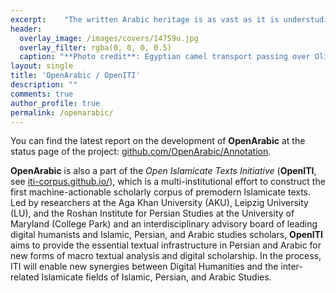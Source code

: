 ```yaml
---
excerpt:	"The written Arabic heritage is as vast as it is understudied and underrepresented in the digital humanities. The sheer volume and diversity of the surviving works produced in Arabic in the premodern period makes this body of texts ideal for computational forms of analysis. Efforts to utilize these new digital forms of analysis, however, have been stymied by the lack of a reliable corpus. **OpenArabic** is an effort within the Alexander von Humboldt Chair for Digital Humanities (Leipzig University) to create the first machine-actionable scholarly corpus of premodern Arabic texts."
header:
  overlay_image: /images/covers/14759u.jpg
  overlay_filter: rgba(0, 0, 0, 0.5)
  caption: "**Photo credit**: Egyptian camel transport passing over Olivet, 1918. *Library of Congress*, [*LC-DIG-matpc-14759*](http://hdl.loc.gov/loc.pnp/matpc.14759)"
layout: single
title: 'OpenArabic / OpenITI'
description: ""
comments: true
author_profile: true
permalink: /openarabic/
---
```


You can find the latest report on the development of **OpenArabic** at the status page of the project: [github.com/OpenArabic/Annotation](https://github.com/OpenArabic/Annotation). 

**OpenArabic** is also a part of the *Open Islamicate Texts Initiative* (**OpenITI**, see [iti-corpus.github.io/](http://iti-corpus.github.io/)), which is a multi-institutional effort to construct the first machine-actionable scholarly corpus of premodern Islamicate texts. Led by researchers at the Aga Khan University (AKU), Leipzig University (LU), and the Roshan Institute for Persian Studies at the University of Maryland (College Park) and an interdisciplinary advisory board of leading digital humanists and Islamic, Persian, and Arabic studies scholars, **OpenITI** aims to provide the essential textual infrastructure in Persian and Arabic for new forms of macro textual analysis and digital scholarship. In the process, ITI will enable new synergies between Digital Humanities and the inter-related Islamicate fields of Islamic, Persian, and Arabic Studies.


